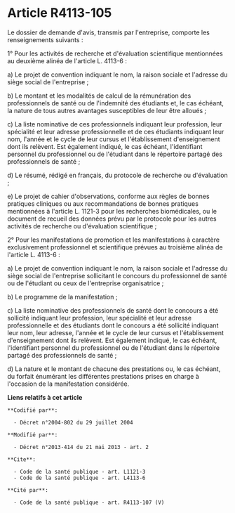 # Article R4113-105

Le dossier de demande d'avis, transmis par l'entreprise, comporte les renseignements suivants : 

1° Pour les activités de recherche et d'évaluation scientifique mentionnées au deuxième alinéa de l'article L. 4113-6 : 

a) Le projet de convention indiquant le nom, la raison sociale et l'adresse du siège social de l'entreprise ; 

b) Le montant et les modalités de calcul de la rémunération des professionnels de santé ou de l'indemnité des étudiants et,
le cas échéant, la nature de tous autres avantages susceptibles de leur être alloués ; 

c) La liste nominative de ces professionnels indiquant leur profession, leur spécialité et leur adresse professionnelle et de
ces étudiants indiquant leur nom, l'année et le cycle de leur cursus et l'établissement d'enseignement dont ils relèvent. Est
également indiqué, le cas échéant, l'identifiant personnel du professionnel ou de l'étudiant dans le répertoire partagé des
professionnels de santé ; 

d) Le résumé, rédigé en français, du protocole de recherche ou d'évaluation ; 

e) Le projet de cahier d'observations, conforme aux règles de bonnes pratiques cliniques ou aux recommandations de bonnes
pratiques mentionnées à l'article L. 1121-3 pour les recherches biomédicales, ou le document de recueil des données prévu par
le protocole pour les autres activités de recherche ou d'évaluation scientifique ; 

2° Pour les manifestations de promotion et les manifestations à caractère exclusivement professionnel et scientifique prévues
au troisième alinéa de l'article L. 4113-6 : 

a) Le projet de convention indiquant le nom, la raison sociale et l'adresse du siège social de l'entreprise sollicitant le
concours du professionnel de santé ou de l'étudiant ou ceux de l'entreprise organisatrice ; 

b) Le programme de la manifestation ; 

c) La liste nominative des professionnels de santé dont le concours a été sollicité indiquant leur profession, leur
spécialité et leur adresse professionnelle et des étudiants dont le concours a été sollicité indiquant leur nom, leur
adresse, l'année et le cycle de leur cursus et l'établissement d'enseignement dont ils relèvent. Est également indiqué, le
cas échéant, l'identifiant personnel du professionnel ou de l'étudiant dans le répertoire partagé des professionnels de
santé ; 

d) La nature et le montant de chacune des prestations ou, le cas échéant, du forfait énumérant les différentes prestations
prises en charge à l'occasion de la manifestation considérée.

**Liens relatifs à cet article**

	**Codifié par**:

	  - Décret n°2004-802 du 29 juillet 2004

	**Modifié par**:

	  - Décret n°2013-414 du 21 mai 2013 - art. 2

	**Cite**:

	  - Code de la santé publique - art. L1121-3
	  - Code de la santé publique - art. L4113-6

	**Cité par**:

	  - Code de la santé publique - art. R4113-107 (V)
